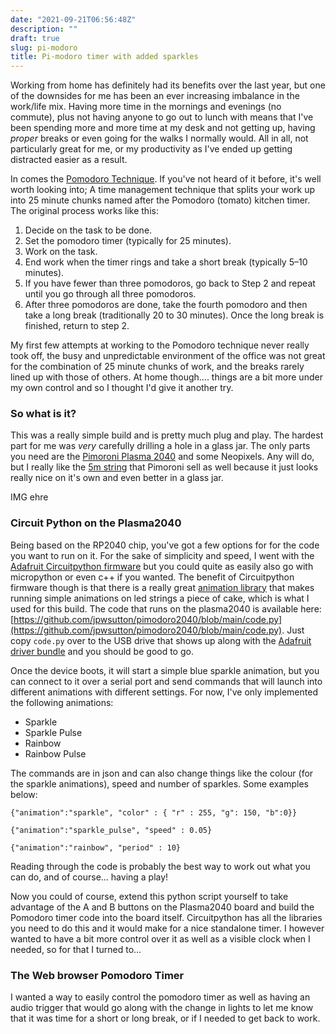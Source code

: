 ```yaml
---
date: "2021-09-21T06:56:48Z"
description: ""
draft: true
slug: pi-modoro
title: Pi-modoro timer with added sparkles
---
```



Working from home has definitely had its benefits over the last year, but one of the downsides for me has been an ever increasing imbalance in the work/life mix. Having more time in the mornings and evenings (no commute), plus not having anyone to go out to lunch with means that I've been spending more and more time at my desk and not getting up, having _proper_ breaks or even going for the walks I normally would. All in all, not particularly great for me, or my productivity as I've ended up getting distracted easier as a result.

In comes the [Pomodoro Technique](https://en.wikipedia.org/wiki/Pomodoro_Technique). If you've not heard of it before, it's well worth looking into; A time management technique that splits your work up into 25 minute chunks named after the Pomodoro (tomato) kitchen timer. The original process works like this:

1. Decide on the task to be done.
2. Set the pomodoro timer (typically for 25 minutes).
3. Work on the task.
4. End work when the timer rings and take a short break (typically 5–10 minutes).
5. If you have fewer than three pomodoros, go back to Step 2 and repeat until you go through all three pomodoros.
6. After three pomodoros are done, take the fourth pomodoro and then take a long break (traditionally 20 to 30 minutes). Once the long break is finished, return to step 2.

My first few attempts at working to the Pomodoro technique never really took off, the busy and unpredictable environment of the office was not great for the combination of 25 minute chunks of work, and the breaks rarely lined up with those of others. At home though.... things are a bit more under my own control and so I thought I'd give it another try.

### So what is it?

This was a really simple build and is pretty much plug and play. The hardest part for me was _very_ carefully drilling a hole in a glass jar. The only parts you need are the [Pimoroni Plasma 2040](https://shop.pimoroni.com/products/plasma-2040) and some Neopixels. Any will do, but I really like the [5m string](https://shop.pimoroni.com/products/rgb-led-wire) that Pimoroni sell as well because it just looks really nice on it's own and even better in a glass jar.

IMG ehre

### Circuit Python on the Plasma2040

Being based on the RP2040 chip, you've got a few options for for the code you want to run on it. For the sake of simplicity and speed, I went with the [Adafruit Circuitpython firmware](https://circuitpython.org/board/pimoroni_plasma2040/) but you could quite as easily also go with micropython or even c++ if you wanted. The benefit of Circuitpython firmware though is that there is a really great [animation library](https://github.com/adafruit/Adafruit_CircuitPython_LED_Animation) that makes running simple animations on led strings a piece of cake, which is what I used for this build. The code that runs on the plasma2040 is available here: [https://github.com/jpwsutton/pimodoro2040/blob/main/code.py](https://github.com/jpwsutton/pimodoro2040/blob/main/code.py). Just copy `code.py` over to the USB drive that shows up along with the [Adafruit driver bundle](https://github.com/adafruit/Adafruit_CircuitPython_Bundle)  and you should be good to go.

Once the device boots, it will start a simple blue sparkle animation, but you can connect to it over a serial port and send commands that will launch into different animations with different settings. For now, I've only implemented the following animations:

- Sparkle
 - Sparkle Pulse
 - Rainbow
 - Rainbow Pulse

The commands are in json and can also change things like the colour (for the sparkle animations), speed and number of sparkles. Some examples below:

```
{"animation":"sparkle", "color" : { "r" : 255, "g": 150, "b":0}}

{"animation":"sparkle_pulse", "speed" : 0.05}

{"animation":"rainbow", "period" : 10}
```

Reading through the code is probably the best way to work out what you can do, and of course... having a play!

Now you could of course, extend this python script yourself to take advantage of the A and B buttons on the Plasma2040 board and build the Pomodoro timer code into the board itself. Circuitpython has all the libraries you need to do this and it would make for a nice standalone timer. I however wanted to have a bit more control over it as well as a visible clock when I needed, so for that I turned to...

### The Web browser Pomodoro Timer

I wanted a way to easily control the pomodoro timer as well as having an audio trigger that would go along with the change in lights to let me know that it was time for a short or long break, or if I needed to get back to work.







